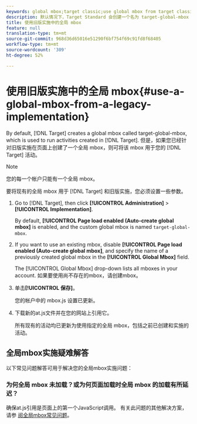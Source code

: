 ```yaml
---
keywords: global mbox;target classic;use global mbox from target classic
description: 默认情况下，Target Standard 会创建一个名为 target-global-mbox 的全局 mbox，它可用于运行在 Target Standard 中创建的活动。但是，如果您已经针对旧版实施在页面上创建了一个全局 mbox，则可将该 mbox 用于您的 Target Standard 活动。
title: 使用旧版实施中的全局 mbox
feature: null
translation-type: tm+mt
source-git-commit: 968d36d65016e51290f6bf754f69c91fd8f68405
workflow-type: tm+mt
source-wordcount: '309'
ht-degree: 52%

---
```



# 使用旧版实施中的全局 mbox{#use-a-global-mbox-from-a-legacy-implementation}

By default, [!DNL Target] creates a global mbox called target-global-mbox, which is used to run activities created in [!DNL Target]. 但是，如果您已经针对旧版实施在页面上创建了一个全局 mbox，则可将该 mbox 用于您的 [!DNL Target] 活动。

>[!NOTE]
>
>您的每一个帐户只能有一个全局 mbox。

要将现有的全局 mbox 用于 [!DNL Target] 和旧版实施，您必须设置一些参数。

1. Go to [!DNL Target], then click **[!UICONTROL Administration]** > **[!UICONTROL Implementation]**.

   By default, **[!UICONTROL Page load enabled (Auto-create global mbox]** is enabled, and the custom global mbox is named `target-global-mbox`.

1. If you want to use an existing mbox, disable **[!UICONTROL Page load enabled (Auto-create global mbox]**, and specify the name of a previously created global mbox in the **[!UICONTROL Global Mbox]** field.

   The [!UICONTROL Global Mbox] drop-down lists all mboxes in your account. 如果要使用尚不存在的mbox，请创建mbox。

1. 单击&#x200B;**[!UICONTROL 保存]**。

   您的帐户中的 mbox.js 设置已更新。

1. 下载新的at.js文件并在您的网站上引用它。

   所有现有的活动均已更新为使用指定的全局 mbox，包括之前已创建和实施的活动。

## 全局mbox实施疑难解答

以下常见问题解答可用于解决您的全局mbox实施问题：

### 为何全局 mbox 未加载？或为何页面加载时全局 mbox 的加载有所延迟？

确保at.js引用是页面上的第一个JavaScript调用。 有关此问题的其他解决方案，请参 [阅全局mbox常见问题](/help/c-implementing-target/c-implementing-target-for-client-side-web/c-target-atjs-faq/global-mbox-frequently-asked-questions.md)。
